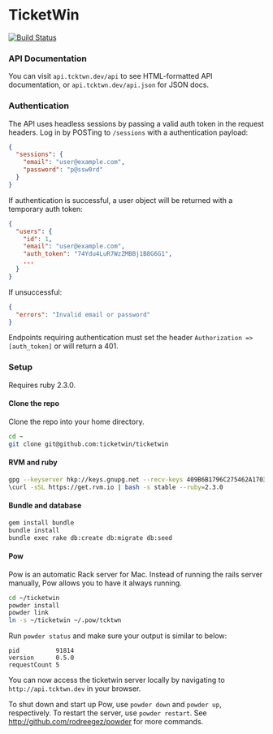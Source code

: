 # TicketWin

[![Build Status](http://circleci-badges-max.herokuapp.com/img/ticketwin/ticketwin/master?token=c51acb99863507e7dd64ef1cd4465403d495f822)](https://circleci.com/gh/ticketwin/ticketwin/tree/master)

### API Documentation

You can visit `api.tcktwn.dev/api` to see HTML-formatted API documentation, or 
`api.tcktwn.dev/api.json` for JSON docs.

### Authentication

The API uses headless sessions by passing a valid auth token in the request headers. Log
in by POSTing to `/sessions` with a authentication payload:

```json
{
  "sessions": {
    "email": "user@example.com",
    "password": "p@ssw0rd"
  }
}
```

If authentication is successful, a user object will be returned with a temporary auth token:

```json
{
  "users": {
    "id": 1,
    "email": "user@example.com",
    "auth_token": "74Ydu4LuR7WzZMBBj1B8G6G1",
    ...
  }
}
```

If unsuccessful:

```json
{
  "errors": "Invalid email or password"
}
```

Endpoints requiring authentication must set the header `Authorization => [auth_token]` or will return a 401.

### Setup

Requires ruby 2.3.0.

#### Clone the repo

Clone the repo into your home directory.

```bash
cd ~
git clone git@github.com:ticketwin/ticketwin
```

#### RVM and ruby

```bash
gpg --keyserver hkp://keys.gnupg.net --recv-keys 409B6B1796C275462A1703113804BB82D39DC0E3
\curl -sSL https://get.rvm.io | bash -s stable --ruby=2.3.0
```

#### Bundle and database

```bash
gem install bundle
bundle install
bundle exec rake db:create db:migrate db:seed
```

#### Pow

Pow is an automatic Rack server for Mac. Instead of running the rails server
manually, Pow allows you to have it always running.

```bash
cd ~/ticketwin
powder install
powder link
ln -s ~/ticketwin ~/.pow/tcktwn
```

Run `powder status` and make sure your output is similar to below:

```
pid          91814
version      0.5.0
requestCount 5
```

You can now access the ticketwin server locally by navigating to
`http://api.tcktwn.dev` in your browser.

To shut down and start up Pow, use `powder down` and `powder up`, respectively.
To restart the server, use `powder restart`. See
http://github.com/rodreegez/powder for more commands.
